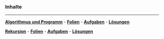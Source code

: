 


### Inhalte

___________________________________________________________________

__[Algorithmus und Programm](https://nbviewer.jupyter.org/github/ktheu/infoKurs/blob/gh-pages/200_algorithmus/algorithmus.ipynb)__ -
__[Folien](./200_algorithmus/Folien/Algorithmus.pdf)__ -
__[Aufgaben](./200_algorithmus/Musteraufgaben.pdf)__ -
__[Lösungen](./200_algorithmus/Musteraufgaben_Loesung.pdf)__


__[Rekursion](https://nbviewer.jupyter.org/github/ktheu/infoKurs/blob/gh-pages/210_rekursion/rekursion.ipynb)__ -
__[Folien](./210_rekursion/Folien/Rekursion.pdf)__ -
__[Aufgaben](./210_rekursion/Musteraufgaben.pdf)__ -
__[Lösungen](./210_rekursion/Musteraufgaben_Loesung.pdf)__

